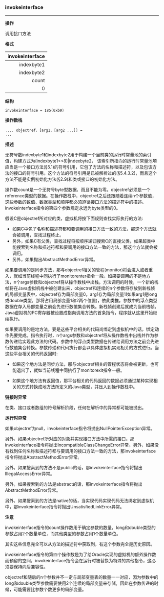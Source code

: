 ### invokeinterface

----

**操作**

调用接口方法

**格式**

|invokeinterface|
|--------:|
|indexbyte1|
|indexbyte2|
|count|
|0|

**结构**
```
invokeinterface = 185(0xb9)
```

**操作数栈**
```
..., objectref，[arg1，[arg2 ...]] →
...
```

**描述**

无符号数indexbyte1和indexbyte2用于构建一个当前类的运行时常量池的索引值，构建方式为(indexbyte1<<8)|indexbyte2，
该索引所指向的运行时常量池项应当是一个接口方法(§5.1)的符号引用，它包了方法的名称和描述符，以及包该方法的接口的符号引用。这个方法的符号引用是已被解析过的(§5.4.3.2)，而且这个方法不能是实例初始化方法(§2.9)和类或接口的初始化方法。

操作数count是一个无符号byte型数据，而且不能为零。objectref必须是一个reference类型的数据。在操作数栈中，objectref之后还跟随着连续n个参数值，这些参数的数值、数据类型和顺序都必须遵循接口方法的描述符中的描述。invokeinterface指令的第四个参数规定永远为byte类型的0。

假设C是objectref所对应的类，虚拟机将按下面规则查找实际执行的方法:
* 如果C中包了名称和描述符都和要调用的接口方法一致的方法，那这个方法就会被调用，查找过程终止。
* 另外，如果C有父类，查找过程将按顺序递归搜索C的直接父类，如果超类中能搜索到名称和描述符都和要调用的接口方法一致的方法，那这个方法就会被调用。
* 另外，如果抛出AbstractMethodError异常。

如果要调用的是同步方法，那与objectref相关的管程(monitor)将会进入或者重入，就如当前线程中同执行了monitorenter指令一般。如果要调用的不是地方法，n个args参数和objectref将从操作数栈中出栈。方法调用的时候，一个新的栈帧将在Java虚拟机栈中被创建出来，objectref和连续的n个参数将存放到新栈帧的局部变量表中，objectref存为局部变量0，arg1存为局部变量1(如果arg1是long或double类型，那将占用局部变量1和2两个位置)，依此类推。参数中的浮点类型数据在存入局部变量之前会先进行数值集合转换。新栈帧创建后就成为当前栈帧，Java虚拟机的PC寄存器被设置成指向调用方法的首条指令，程序就从这里开始继续执行。

如果要调用的是地方法，要是这些平台相关的代码尚绑定到虚拟机中的话，绑定动作先要完成。指令执行时，n个args参数和objectref将从操作数栈中出栈并作为参数传递给实现此方法的代码。参数中的浮点类型数据在传递给调用方法之前会先进行数值集合转换。参数传递和代码执行都会以具体虚拟机实现相关的方式进行。当这些平台相关的代码返回时:
* 如果这个地方法是同步方法，那与objectref相关的管程状态将会被更新，也可能退出了，就如当前线程中同执行了monitorexit指令一般。

* 如果这个地方法有返回值，那平台相关的代码返回的数据必须通过某种实现相关的方式转换成地方法所定义的Java类型，并压入到操作数栈中。

**链接时异常**

在类、接口或者数组的符号解析阶段，任何在解析中的异常都可能被抛出。

**运行时异常**

如果objectref为null，invokeinterface指令将抛出NullPointerException异常。

另外，如果objectref所对应的对象并实现接口方法中所需的接口，那invokeinterface指令将抛出IncompatibleClassChangeError异常。另外，如果没有找到任何名称和描述符都与要调用的接口方法一致的方法，那invokeinterface指令将抛出AbstractMethodError异常。

另外，如果搜索到的方法不是public的话，那invokeinterface指令将抛出IllegalAccessError异常。

另外，如果搜索到的方法是abstract的话，那invokeinterface指令将抛出AbstractMethodError异常。

另外，如果搜索到的方法是native的话，当实现代码实现代码无法绑定到虚拟机中，那invokeinterface指令将抛出UnsatisfiedLinkError异常。

**注意**

invokeinterface指令的count操作数用于确定参数的数量，long和double类型的参数占用2个数量单位，而其他类型的参数占用1个数量单位。

其实这些信息完全可以从方法的描述符中获取到，有这个参数完全是历史原因。

invokeinterface指令的第四个操作数是为了给Oracle实现的虚拟机的额外操作数而预留的空间，invokeinterface指令会在运行时被替换为特殊的其他指令，这必须要保持向后兼容性。

objectref和随后的n个参数并不一定与局部变量表的数量一一对应，因为参数中的long和double类型参数需要使用2个连续的局部变量来存储，因此在参数传递的时候，可能需要比参数个数更多的局部变量。
